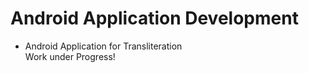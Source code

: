 # Android Application Development
- Android Application for Transliteration</br>
Work under Progress!
